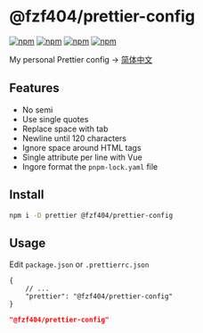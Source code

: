 # @fzf404/prettier-config

[![npm](https://img.shields.io/npm/v/@fzf404/prettier-config)](https://npmjs.com/package/@fzf404/prettier-config)
[![npm](https://img.shields.io/npm/l/@fzf404/prettier-config)](https://npmjs.com/package/@fzf404/prettier-config)
[![npm](https://img.shields.io/bundlephobia/min/@fzf404/prettier-config)](https://npmjs.com/package/@fzf404/prettier-config)
[![npm](https://img.shields.io/npm/dm/@fzf404/prettier-config)](https://npmjs.com/package/@fzf404/prettier-config)

My personal Prettier config -> [简体中文](README.zh-CN.md)

## Features

- No semi
- Use single quotes
- Replace space with tab
- Newline until 120 characters
- Ignore space around HTML tags
- Single attribute per line with Vue
- Ingore format the `pnpm-lock.yaml` file

## Install

```bash
npm i -D prettier @fzf404/prettier-config
```

## Usage

Edit `package.json` or `.prettierrc.json`

```jsonc
{
	// ...
	"prettier": "@fzf404/prettier-config"
}
```

```json
"@fzf404/prettier-config"
```
